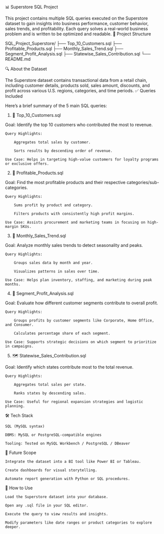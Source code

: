 📊 Superstore SQL Project

This project contains multiple SQL queries executed on the Superstore dataset to gain insights into business performance, customer behavior, sales trends, and profitability. Each query solves a real-world business problem and is written to be optimized and readable.
📁 Project Structure

SQL_Project_Superstore/
├── Top_10_Customers.sql
├── Profitable_Products.sql
├── Monthly_Sales_Trend.sql
├── Segment_Profit_Analysis.sql
├── Statewise_Sales_Contribution.sql
└── README.md

🔍 About the Dataset

The Superstore dataset contains transactional data from a retail chain, including customer details, products sold, sales amount, discounts, and profit across various U.S. regions, categories, and time periods.
✅ Queries Included

Here’s a brief summary of the 5 main SQL queries:
1. 🧾 Top_10_Customers.sql

Goal: Identify the top 10 customers who contributed the most to revenue.

    Query Highlights:

        Aggregates total sales by customer.

        Sorts results by descending order of revenue.

    Use Case: Helps in targeting high-value customers for loyalty programs or exclusive offers.

2. 💸 Profitable_Products.sql

Goal: Find the most profitable products and their respective categories/sub-categories.

    Query Highlights:

        Sums profit by product and category.

        Filters products with consistently high profit margins.

    Use Case: Assists procurement and marketing teams in focusing on high-margin SKUs.

3. 📆 Monthly_Sales_Trend.sql

Goal: Analyze monthly sales trends to detect seasonality and peaks.

    Query Highlights:

        Groups sales data by month and year.

        Visualizes patterns in sales over time.

    Use Case: Helps plan inventory, staffing, and marketing during peak months.

4. 🧠 Segment_Profit_Analysis.sql

Goal: Evaluate how different customer segments contribute to overall profit.

    Query Highlights:

        Groups profits by customer segments like Corporate, Home Office, and Consumer.

        Calculates percentage share of each segment.

    Use Case: Supports strategic decisions on which segment to prioritize in campaigns.

5. 🗺️ Statewise_Sales_Contribution.sql

Goal: Identify which states contribute most to the total revenue.

    Query Highlights:

        Aggregates total sales per state.

        Ranks states by descending sales.

    Use Case: Useful for regional expansion strategies and logistic planning.

🛠 Tech Stack

    SQL (MySQL syntax)

    DBMS: MySQL or PostgreSQL-compatible engines

    Tooling: Tested on MySQL Workbench / PostgreSQL / DBeaver

🧠 Future Scope

    Integrate the dataset into a BI tool like Power BI or Tableau.

    Create dashboards for visual storytelling.

    Automate report generation with Python or SQL procedures.

🚀 How to Use

    Load the Superstore dataset into your database.

    Open any .sql file in your SQL editor.

    Execute the query to view results and insights.

    Modify parameters like date ranges or product categories to explore deeper.
